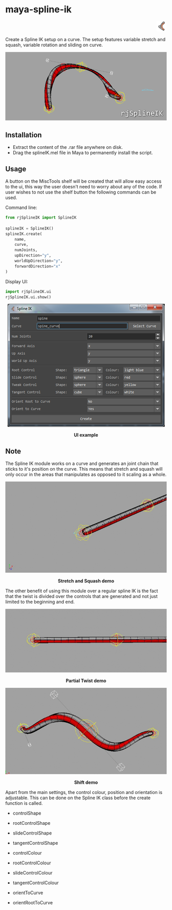 # maya-spline-ik
<p align="right"><img src="icons/SIK_icon.png?raw=true"></p>
Create a Spline IK setup on a curve. The setup features variable stretch and squash, variable rotation and sliding on curve.

<p align="center"><img src="docs/_images/SIK_header.png?raw=true"></p>

## Installation
* Extract the content of the .rar file anywhere on disk.
* Drag the splineIK.mel file in Maya to permanently install the script.

## Usage
A button on the MiscTools shelf will be created that will allow easy access to the ui, this way the user doesn't need to worry about any of the code.
If user wishes to not use the shelf button the following commands can be used.

Command line:
```python
from rjSplineIK import SplineIK

splineIK = SplineIK()
splineIK.create(
    name,
    curve,
    numJoints,
    upDirection="y", 
    worldUpDirection="y", 
    forwardDirection="x"
)
```

Display UI:

```python
import rjSplineIK.ui
rjSplineIK.ui.show()  
```

<p align="center"><img src="docs/_images/SIK_uiExample.png?raw=true"></p>
<p align="center"><b>UI example</b></p>

## Note
The Spline IK module works on a curve and generates an joint chain that sticks to it's position on the curve. This means that stretch and squash will only occur in the areas that manipulates as opposed to it scaling as a whole.
     
<p align="center"><img src="docs/_images/SIK_stretchSquashExample.gif?raw=true"></p>
<p align="center"><b>Stretch and Squash demo</b></p>

The other benefit of using this module over a regular spline IK is the fact that the twist is divided over the controls that are generated and not just limited to the beginning and end.
 
<p align="center"><img src="docs/_images/SIK_partialTwistExample.gif?raw=true"></p>
<p align="center"><b>Partial Twist demo</b></p>

<p align="center"><img src="docs/_images/SIK_shiftExample.gif?raw=true"></p>
<p align="center"><b>Shift demo</b></p>
  
Apart from the main settings, the control colour, position and orientation is adjustable. This can be done on the Spline IK class before the create function is called.

* controlShape
* rootControlShape
* slideControlShape
* tangentControlShape

* controlColour
* rootControlColour
* slideControlColour
* tangentControlColour

* orientToCurve
* orientRootToCurve  
